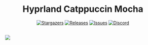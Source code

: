 <h1 align="center"> Hyprland Catppuccin Mocha </h1>

<p align="center">
	<a href="https://github.com/dav-med/dotfiles/stargazers">
		<img alt="Stargazers" src="https://img.shields.io/github/stars/dav-med/hyprland-catppuccin-mocha?style=for-the-badge&logo=starship&color=cba6f7&logoColor=D9E0EE&labelColor=1e1e2e"></a>
	<a href="https://github.com/dav-med/dotfiles/releases/latest">
		<img alt="Releases" src="https://img.shields.io/github/last-commit/dav-med/hyprland-catppuccin-mocha.svg?style=for-the-badge&logo=github&color=B5E8E0&logoColor=D9E0EE&labelColor=1e1e2e"/></a>
	<a href="https://github.com/dav-med/dotfiles/issues">
		<img alt="Issues" src="https://img.shields.io/github/issues/dav-med/hyprland-catppuccin-mocha?style=for-the-badge&logo=gitbook&color=F9E2AF&logoColor=D9E0EE&labelColor=1e1e2e"></a>
	<a href="https://github.com/dav-med/dotfiles/contributors">
		<img alt="Discord" src="https://img.shields.io/github/contributors/dav-med/hyprland-catppuccin-mocha?style=for-the-badge&logo=Gitea&color=74C7EC&logoColor=D9E0EE&labelColor=1e1e2e"></a>
</p>

<br/>

<img src="https://github.com/dav-med/dotfiles/blob/main/screenshots/showcase.png"/>

